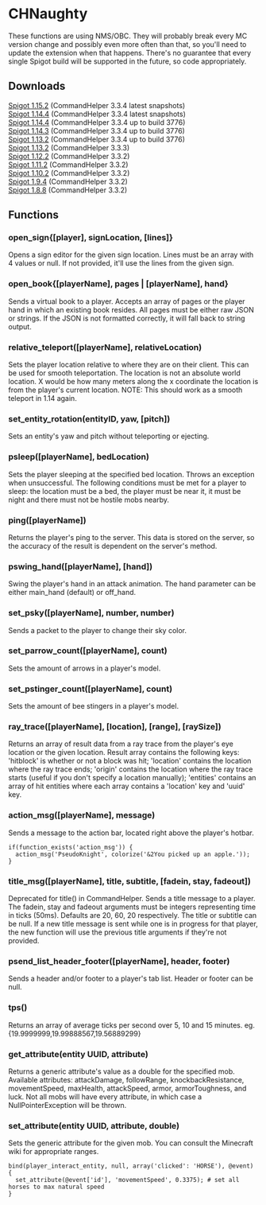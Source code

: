 # CHNaughty

These functions are using NMS/OBC. They will probably break every MC version change and possibly even more often than that, so you'll need to update the extension when that happens. There's no guarantee that every single Spigot build will be supported in the future, so code appropriately.

## Downloads
[Spigot 1.15.2](https://github.com/PseudoKnight/CHNaughty/releases/tag/v4.1.0) (CommandHelper 3.3.4 latest snapshots)  
[Spigot 1.14.4](https://github.com/PseudoKnight/CHNaughty/releases/tag/v3.11.4b) (CommandHelper 3.3.4 latest snapshots)  
[Spigot 1.14.4](https://github.com/PseudoKnight/CHNaughty/releases/tag/v3.11.2) (CommandHelper 3.3.4 up to build 3776)  
[Spigot 1.14.3](https://github.com/PseudoKnight/CHNaughty/releases/tag/v3.11.1) (CommandHelper 3.3.4 up to build 3776)  
[Spigot 1.13.2](https://letsbuild.net/jenkins/job/CHNaughty/10/) (CommandHelper 3.3.4 up to build 3776)  
[Spigot 1.13.2](https://letsbuild.net/jenkins/job/CHNaughty/8/) (CommandHelper 3.3.3)  
[Spigot 1.12.2](https://github.com/PseudoKnight/CHNaughty/releases/tag/v3.9.0) (CommandHelper 3.3.2)  
[Spigot 1.11.2](https://github.com/PseudoKnight/CHNaughty/releases/tag/v3.4.2) (CommandHelper 3.3.2)  
[Spigot 1.10.2](https://github.com/PseudoKnight/CHNaughty/releases/tag/v3.4.1) (CommandHelper 3.3.2)  
[Spigot 1.9.4](https://github.com/PseudoKnight/CHNaughty/releases/tag/v3.2.0) (CommandHelper 3.3.2)  
[Spigot 1.8.8](https://github.com/PseudoKnight/CHNaughty/releases/tag/v2.0.1) (CommandHelper 3.3.2)

## Functions
### open_sign{[player], signLocation, [lines]}
Opens a sign editor for the given sign location. Lines must be an array with 4 values or null. If not provided, it'll use the lines from the given sign.

### open_book{[playerName], pages | [playerName], hand}
Sends a virtual book to a player. Accepts an array of pages or the player hand in which an existing book resides. All pages must be either raw JSON or strings. If the JSON is not formatted correctly, it will fall back to string output.

### relative_teleport([playerName], relativeLocation)
Sets the player location relative to where they are on their client. This can be used for smooth teleportation. The location is not an absolute world location. X would be how many meters along the x coordinate the location is from the player's current location.
NOTE: This should work as a smooth teleport in 1.14 again.

### set_entity_rotation(entityID, yaw, [pitch])
Sets an entity's yaw and pitch without teleporting or ejecting.

### psleep([playerName], bedLocation)
Sets the player sleeping at the specified bed location. Throws an exception when unsuccessful. The following conditions must be met for a player to sleep: the location must be a bed, the player must be near it, it must be night and there must not be hostile mobs nearby.

### ping([playerName])
Returns the player's ping to the server. This data is stored on the server, so the accuracy of the result is dependent on the server's method.

### pswing_hand([playerName], [hand])
Swing the player's hand in an attack animation. The hand parameter can be either main_hand (default) or off_hand.

### set_psky([playerName], number, number)
Sends a packet to the player to change their sky color.

### set_parrow_count([playerName], count)
Sets the amount of arrows in a player's model.

### set_pstinger_count([playerName], count)
Sets the amount of bee stingers in a player's model.

### ray_trace([playerName], [location], [range], [raySize])
Returns an array of result data from a ray trace from the player's eye location or the given location. Result array contains the following keys: 'hitblock' is whether or not a block was hit; 'location' contains the location where the ray trace ends; 'origin' contains the location where the ray trace starts (useful if you don't specify a location manually); 'entities' contains an array of hit entities where each array contains a 'location' key and 'uuid' key.

### action_msg([playerName], message)
Sends a message to the action bar, located right above the player's hotbar.

``` 
if(function_exists('action_msg')) {
  action_msg('PseudoKnight', colorize('&2You picked up an apple.'));
}
```

### title_msg([playerName], title, subtitle, [fadein, stay, fadeout])
Deprecated for title() in CommandHelper. Sends a title message to a player. The fadein, stay and fadeout arguments must be integers representing time in ticks (50ms). Defaults are 20, 60, 20 respectively. The title or subtitle can be null. If a new title message is sent while one is in progress for that player, the new function will use the previous title arguments if they're not provided.

### psend_list_header_footer([playerName], header, footer)
Sends a header and/or footer to a player's tab list. Header or footer can be null.

### tps()
Returns an array of average ticks per second over 5, 10 and 15 minutes. eg. {19.9999999,19.99888567,19.56889299}

### get_attribute(entity UUID, attribute)
Returns a generic attribute's value as a double for the specified mob. Available attributes: attackDamage, followRange, knockbackResistance, movementSpeed, maxHealth, attackSpeed, armor, armorToughness, and luck. Not all mobs will have every attribute, in which case a NullPointerException will be thrown.

### set_attribute(entity UUID, attribute, double)
Sets the generic attribute for the given mob. You can consult the Minecraft wiki for appropriate ranges.

```
bind(player_interact_entity, null, array('clicked': 'HORSE'), @event) {
  set_attribute(@event['id'], 'movementSpeed', 0.3375); # set all horses to max natural speed
}
```

